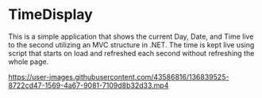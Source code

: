 # TimeDisplay

This is a simple application that shows the current Day, Date, and Time live to the second utilizing an MVC structure in .NET.
The time is kept live using script that starts on load and refreshed each second without refreshing the whole page.


https://user-images.githubusercontent.com/43586816/136839525-8722cd47-1569-4a67-9081-7109d8b32d33.mp4

